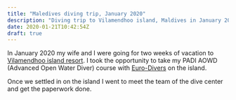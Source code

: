 ```yaml
---
title: "Maledives diving trip, January 2020"
description: "Diving trip to Vilamendhoo island, Maldives in January 2020"
date: 2020-01-21T10:42:54Z
draft: true
---
```


In January 2020 my wife and I were going for two weeks of vacation to [Vilamendhoo island resort](https://www.vilamendhoo.com/).
I took the opportunity to take my PADI AOWD (Advanced Open Water Diver) course with [Euro-Divers](https://www.euro-divers.com/scuba-diving-maldives/vilamendhoo-island-resort-spa/) on the island.

Once we settled in on the island I went to meet the team of the dive center and get the paperwork done.